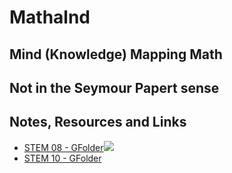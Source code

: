 # Mathalnd

## Mind (Knowledge) Mapping Math


## Not in the Seymour Papert sense

## Notes, Resources and Links
- [STEM 08 - GFolder]()![][logo-eye-open]
- [STEM 10 - GFolder]()

[logo-eye-open]: /assets/images/eye_open_font_awesome-16x16.png
